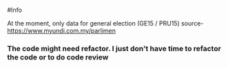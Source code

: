 #Info

At the moment, only data for general election (GE15 / PRU15) source- https://www.myundi.com.my/parlimen


### The code might need refactor. I just don't have time to refactor the code or to do code review